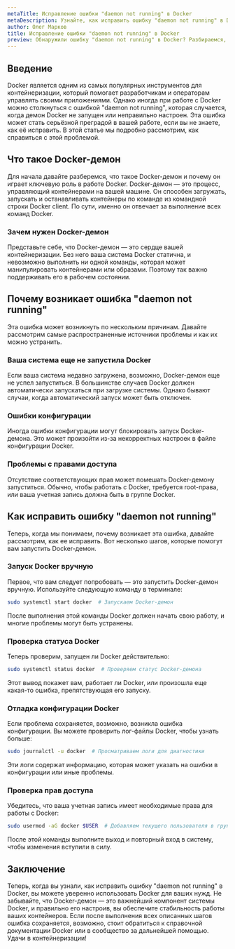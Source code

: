 ```yaml
---
metaTitle: Исправление ошибки "daemon not running" в Docker
metaDescription: Узнайте, как исправить ошибку "daemon not running" в Docker с помощью простых шагов и понять основные аспекты работы с Docker-демоном
author: Олег Марков
title: Исправление ошибки "daemon not running" в Docker
preview: Обнаружили ошибку "daemon not running" в Docker? Разбираемся, как ее исправить и понять, что привело к этой проблеме. Подробная инструкция
---
```


## Введение

Docker является одним из самых популярных инструментов для контейнеризации, который помогает разработчикам и операторам управлять своими приложениями. Однако иногда при работе с Docker можно столкнуться с ошибкой "daemon not running", которая случается, когда демон Docker не запущен или неправильно настроен. Эта ошибка может стать серьёзной преградой в вашей работе, если вы не знаете, как её исправить. В этой статье мы подробно рассмотрим, как справиться с этой проблемой.

## Что такое Docker-демон

Для начала давайте разберемся, что такое Docker-демон и почему он играет ключевую роль в работе Docker. Docker-демон — это процесс, управляющий контейнерами на вашей машине. Он способен загружать, запускать и останавливать контейнеры по команде из командной строки Docker client. По сути, именно он отвечает за выполнение всех команд Docker. 

### Зачем нужен Docker-демон

Представьте себе, что Docker-демон — это сердце вашей контейнеризации. Без него ваша система Docker статична, и невозможно выполнить ни одной команды, которая может манипулировать контейнерами или образами. Поэтому так важно поддерживать его в рабочем состоянии.

## Почему возникает ошибка "daemon not running"

Эта ошибка может возникнуть по нескольким причинам. Давайте рассмотрим самые распространенные источники проблемы и как их можно устранить.

### Ваша система еще не запустила Docker

Если ваша система недавно загружена, возможно, Docker-демон еще не успел запуститься. В большинстве случаев Docker должен автоматически запускаться при загрузке системы. Однако бывают случаи, когда автоматический запуск может быть отключен.

### Ошибки конфигурации

Иногда ошибки конфигурации могут блокировать запуск Docker-демона. Это может произойти из-за некорректных настроек в файле конфигурации Docker. 

### Проблемы с правами доступа

Отсутствие соответствующих прав может помешать Docker-демону запуститься. Обычно, чтобы работать с Docker, требуется root-права, или ваша учетная запись должна быть в группе Docker. 

## Как исправить ошибку "daemon not running"

Теперь, когда мы понимаем, почему возникает эта ошибка, давайте рассмотрим, как ее исправить. Вот несколько шагов, которые помогут вам запустить Docker-демон.

### Запуск Docker вручную

Первое, что вам следует попробовать — это запустить Docker-демон вручную. Используйте следующую команду в терминале:

```bash
sudo systemctl start docker  # Запускаем Docker-демон
```

После выполнения этой команды Docker должен начать свою работу, и многие проблемы могут быть устранены.

### Проверка статуса Docker

Теперь проверим, запущен ли Docker действительно:

```bash
sudo systemctl status docker  # Проверяем статус Docker-демона
```

Этот вывод покажет вам, работает ли Docker, или произошла еще какая-то ошибка, препятствующая его запуску.

### Отладка конфигурации Docker

Если проблема сохраняется, возможно, возникла ошибка конфигурации. Вы можете проверить лог-файлы Docker, чтобы узнать больше:

```bash
sudo journalctl -u docker  # Просматриваем логи для диагностики
```

Эти логи содержат информацию, которая может указать на ошибки в конфигурации или иные проблемы.

### Проверка прав доступа

Убедитесь, что ваша учетная запись имеет необходимые права для работы с Docker:

```bash
sudo usermod -aG docker $USER  # Добавляем текущего пользователя в группу Docker
```

После этой команды выполните выход и повторный вход в систему, чтобы изменения вступили в силу. 

## Заключение

Теперь, когда вы узнали, как исправить ошибку "daemon not running" в Docker, вы можете уверенно использовать Docker для ваших нужд. Не забывайте, что Docker-демон — это важнейший компонент системы Docker, и правильно его настроив, вы обеспечите стабильность работы ваших контейнеров. Если после выполнения всех описанных шагов ошибка сохраняется, возможно, стоит обратиться к справочной документации Docker или в сообщество за дальнейшей помощью. Удачи в контейнеризации!